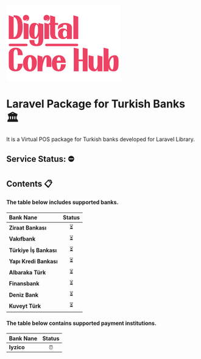 <img src="digitalcorehub-logo.png" width="300" height="200">

# Laravel Package for Turkish Banks 🏛️

It is a Virtual POS package for Turkish banks developed for Laravel Library.

## Service Status: ⛔

## Contents 📋
#### The table below includes supported banks.
| Bank Nane |  Status |
|:-----|:--------:|
| **Ziraat Bankası**   | ⏳ |
| **Vakıfbank**   |  ⏳  |
| **Türkiye İş Bankası**   | ⏳ |
| **Yapı Kredi Bankası**   | ⏳ |
| **Albaraka Türk**   | ⏳ |
| **Finansbank**   | ⏳ |
| **Deniz Bank**   | ⏳ |
| **Kuveyt Türk**   | ⏳ |

#### The table below contains supported payment institutions.

| Bank Nane |  Status |
|:-----|:--------:|
| **Iyzico**   | ⏰ |

